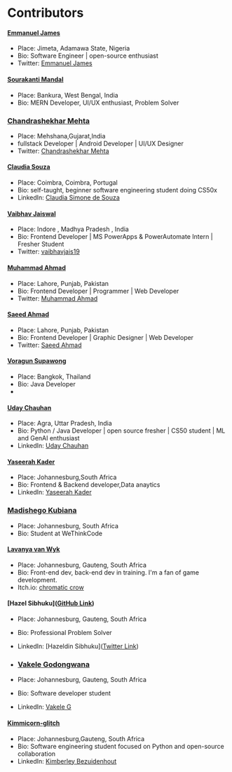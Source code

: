 # Contributors

#### [Emmanuel James](https://github.com/Deerah1234)
- Place: Jimeta, Adamawa State, Nigeria
- Bio: Software Engineer | open-source enthusiast
- Twitter: [Emmanuel James](https://twitter.com/0xDeerah)

#### [Sourakanti Mandal](https://github.com/Sonu64)
- Place: Bankura, West Bengal, India
- Bio: MERN Developer, UI/UX enthusiast, Problem Solver

### [Chandrashekhar Mehta](https://github.com/mehtachandrashekhar)
- Place: Mehshana,Gujarat,India
- fullstack Developer | Android Developer | UI/UX Designer
- Twitter: [Chandrashekhar Mehta](https://twitter.com/Mehtachandrash1)

#### [Claudia Souza](https://github.com/ClaudiaSouza1812)
- Place: Coimbra, Coimbra, Portugal
- Bio: self-taught, beginner software engineering student doing CS50x
- LinkedIn: [Claudia Simone de Souza](www.linkedin.com/in/claudiasouza1812)

#### [Vaibhav Jaiswal](https://github.com/Vaibhav871)
- Place: Indore , Madhya Pradesh , India
- Bio: Frontend Developer | MS PowerApps & PowerAutomate Intern | Fresher Student
- Twitter: [vaibhavjais19](https://twitter.com/vaibhavjais19?t=jC4jU88rGd4wn-L0uaC6YQ&s=09)

#### [Muhammad Ahmad](https://github.com/MAhmad787)
- Place: Lahore, Punjab, Pakistan
- Bio: Frontend Developer | Programmer | Web Developer
- Twitter: [Muhammad Ahmad](https://twitter.com/MAhmad_787)

#### [Saeed Ahmad](https://github.com/saeedahmedasad)
- Place: Lahore, Punjab, Pakistan
- Bio: Frontend Developer | Graphic Designer | Web Developer
- Twitter: [Saeed Ahmad](https://twitter.com/saeed_phooli)

#### [Voragun Supawong](https://github.com/voraguns)
- Place: Bangkok, Thailand
- Bio: Java Developer
- 

#### [Uday Chauhan](https://github.com/Udaychauhan1724)
- Place: Agra, Uttar Pradesh, India
- Bio: Python / Java Developer | open source fresher | CS50 student | ML and GenAI enthusiast
- LinkedIn: [Uday Chauhan](www.linkedin.com/in/uday-chauhan-160237292)

#### [Yaseerah Kader](https://github.com/Yaseerahk)
- Place: Johannesburg,South Africa
- Bio: Frontend & Backend developer,Data anaytics
- LinkedIn: [Yaseerah Kader](https://www.linkedin.com/in/yaseerah-kader-ab509528a/)

### [Madishego Kubiana](https://github.com/madishego)
- Place: Johannesburg, South Africa
- Bio: Student at WeThinkCode

#### [Lavanya van Wyk](https://github.com/lavanya-vanwyk)
- Place: Johannesburg, Gauteng, South Africa
- Bio: Front-end dev, back-end dev in training. I'm a fan of game development.
- Itch.io: [chromatic crow](https://chromatic-crow.itch.io/)

#### [Hazel Sibhuku]([GitHub Link](https://github.com/let-Hazel))
- Place: Johannesburg, Gauteng, South Africa
- Bio: Professional Problem Solver
- LinkedIn: [Hazeldin Sibhuku]([Twitter Link](https://www.linkedin.com/in/hazeldin-sibhuku-3364a3248/))

- ### [Vakele Godongwana](https://github.com/Vakele-G)
- Place: Johannesburg, Gauteng, South Africa
- Bio: Software developer student
- LinkedIn: [Vakele G](https://www.linkedin.com/in/vakele-g-966b52273/)

#### [Kimmicorn-glitch](https://github.com/Kimmicorn-glitch)
- Place: Johannesburg,Gauteng, South Africa
- Bio: Software engineering student focused on Python and open-source collaboration
- LinkedIn: [Kimberley Bezuidenhout](https://za.linkedin.com/in/kimberley-bezuidenhout-b134a1243)